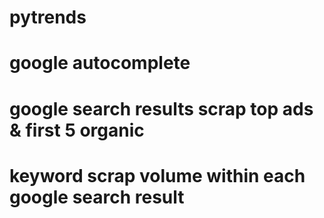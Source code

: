 # pytrends
# google autocomplete
# google search results scrap top ads & first 5 organic
# keyword scrap volume within each google search result
